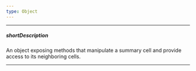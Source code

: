 ```yaml
---
type: Object
---
```

---
##### shortDescription
An object exposing methods that manipulate a summary cell and provide access to its neighboring cells.

---
